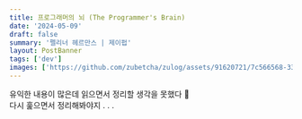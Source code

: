 ```yaml
---
title: 프로그래머의 뇌 (The Programmer's Brain)
date: '2024-05-09'
draft: false
summary: '펠리너 헤르만스 | 제이펍'
layout: PostBanner
tags: ['dev']
images: ['https://github.com/zubetcha/zulog/assets/91620721/7c566568-33c5-4f93-ab0c-6653221cbddc']
---
```


유익한 내용이 많은데 읽으면서 정리할 생각을 못했다 🥲  
다시 훑으면서 정리해봐야지 . . .

